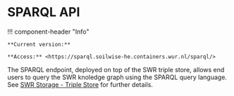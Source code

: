# SPARQL API

!!! component-header "Info"

    **Current version:**
    
    **Access:** <https://sparql.soilwise-he.containers.wur.nl/sparql/>

The SPARQL endpoint, deployed on top of the SWR triple store, allows end users to query the SWR knoledge graph using the SPARQL query language. See [SWR Storage - Triple Store](../technical_components/storage.md#knowledge-graph-triple-store) for further details. 



